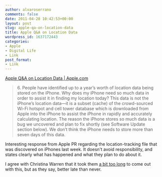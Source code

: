 ```yaml
---
author: alvaroserrano
comments: false
date: 2011-04-28 10:42:53+00:00
layout: post
slug: apple-qa-on-location-data
title: Apple Q&A on Location Data
wordpress_id: 1637172443
categories:
- Apple
- Digital Life
- Link
post_format:
- Link
---
```


[Apple Q&A on Location Data | Apple.com](http://www.apple.com/pr/library/2011/04/27location_qa.html)


<blockquote>6. People have identified up to a year’s worth of location data being stored on the iPhone. Why does my iPhone need so much data in order to assist it in finding my location today?
This data is not the iPhone’s location data—it is a subset (cache) of the crowd-sourced Wi-Fi hotspot and cell tower database which is downloaded from Apple into the iPhone to assist the iPhone in rapidly and accurately calculating location. The reason the iPhone stores so much data is a bug we uncovered and plan to fix shortly (see Software Update section below). We don’t think the iPhone needs to store more than seven days of this data.</blockquote>


Interesting response from Apple PR regarding the location-tracking file that was discovered on iPhones last week. It doesn't avoid responsibility, and states clearly what has happened and what they plan to do about it.

I agree with Christina Warren that it took them [a bit too long](https://twitter.com/film_girl/status/63290566351405056) to come out with this, but as they say, better late than never.
